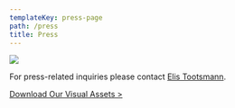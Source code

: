 ```yaml
---
templateKey: press-page
path: /press
title: Press
---
```



![](/img/presskit.jpg)

For press-related inquiries please contact [Elis Tootsmann](<mailto:elis@accelerateestonia.ee&subject=Press Inquiry>).

[Download Our Visual Assets >](https://we.tl/t-y9oOYNuVGr)